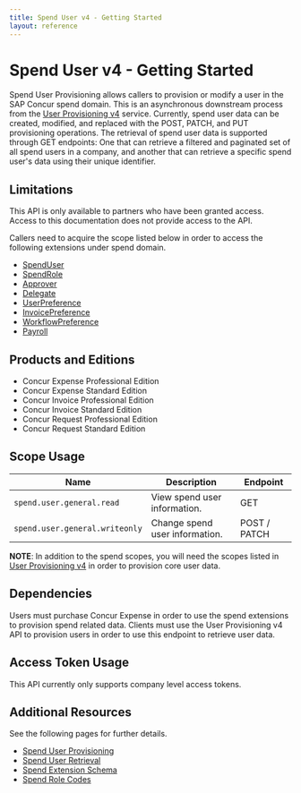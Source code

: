 ```yaml
---
title: Spend User v4 - Getting Started
layout: reference
---
```


# Spend User v4 - Getting Started

Spend User Provisioning allows callers to provision or modify a user in the SAP Concur spend domain. This is an asynchronous downstream process from the [User Provisioning v4](/api-reference/user-provisioning/v4.user-provisioning.html) service. Currently, spend user data can be created, modified, and replaced with the POST, PATCH, and PUT provisioning operations. The retrieval of spend user data is supported through GET endpoints: One that can retrieve a filtered and paginated set of all spend users in a company, and another that can retrieve a specific spend user's data using their unique identifier.

##  <a name="limitations"></a>Limitations

This API is only available to partners who have been granted access. Access to this documentation does not provide access to the API.

Callers need to acquire the scope listed below in order to access the following extensions under spend domain.

* [SpendUser](./v4.spend-user-extension-schema.html#spend-user-extension-schema)
* [SpendRole](./v4.spend-user-extension-schema.html#role-schema)
* [Approver](./v4.spend-user-extension-schema.html#approver-extension-schema)
* [Delegate](./v4.spend-user-extension-schema.html#delegate-extension-schema)
* [UserPreference](./v4.spend-user-extension-schema.html#user-preference-extension-schema)
* [InvoicePreference](./v4.spend-user-extension-schema.html#invoice-preference-extension-schema)
* [WorkflowPreference](./v4.spend-user-extension-schema.html#workflow-preferences-extension-schema)
* [Payroll](./v4.spend-user-extension-schema.html#adp-schema)

## <a name="products-editions"></a>Products and Editions

* Concur Expense Professional Edition
* Concur Expense Standard Edition
* Concur Invoice Professional Edition
* Concur Invoice Standard Edition
* Concur Request Professional Edition
* Concur Request Standard Edition

## <a name="scope-usage"></a>Scope Usage

| Name| Description| Endpoint|
|---|---|---|
| `spend.user.general.read`| View spend user information.| GET|
| `spend.user.general.writeonly` | Change spend user information. | POST / PATCH |

**NOTE**: In addition to the spend scopes, you will need the scopes listed in [User Provisioning v4](/api-reference/user-provisioning/v4.user-provisioning.html) in order to provision core user data.

## <a name="dependencies"></a>Dependencies

Users must purchase Concur Expense in order to use the spend extensions to provision spend related data. Clients must use the User Provisioning v4 API to provision users in order to use this endpoint to retrieve user data.

## <a name="access-token-usage"></a>Access Token Usage

This API currently only supports company level access tokens.

## <a name="additional-resources"></a>Additional Resources

See the following pages for further details.

* [Spend User Provisioning](./v4.spend-user-provisioning.html)
* [Spend User Retrieval](./v4.1.spend-user-retrieval.html)
* [Spend Extension Schema](./v4.spend-user-extension-schema.html)
* [Spend Role Codes](./v4.spend-role-code-definition.html)
